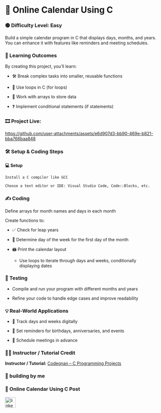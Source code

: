 # 📅 Online Calendar Using C

### 🟢 Difficulty Level: Easy

Build a simple calendar program in C that displays days, months, and years. You can enhance it with features like reminders and meeting schedules.

### 🎯 Learning Outcomes

By creating this project, you’ll learn:

- 🛠 Break complex tasks into smaller, reusable functions

- 🔁 Use loops in C (for loops)

- 📂 Work with arrays to store data

- ❓ Implement conditional statements (if statements)

### 🎞️  Project Live:


https://github.com/user-attachments/assets/e6d907d3-bb90-469e-b821-bba766baa848


### 🛠 Setup & Coding Steps
#### 💻 Setup
```
Install a C compiler like GCC

Choose a text editor or IDE: Visual Studio Code, Code::Blocks, etc.
```
### ✍️ Coding

Define arrays for month names and days in each month

Create functions to:

- ✅ Check for leap years

- 📅 Determine day of the week for the first day of the month

- 🖨 Print the calendar layout

   - Use loops to iterate through days and weeks, conditionally displaying dates

### 🧪 Testing

 - Compile and run your program with different months and years

- Refine your code to handle edge cases and improve readability

### 💡 Real-World Applications

- 📆 Track days and weeks digitally

- 🔔 Set reminders for birthdays, anniversaries, and events

- 📌 Schedule meetings in advance

### 👨‍🏫 Instructor / Tutorial Credit

**Instructor / Tutorial:** [Codegnan – C Programming Projects](https://codegnan.com/c-programming-projects/)

### 👤 building by me

### 📰 Online Calendar Using C Post
  <a href="https://www.linkedin.com/posts/muaddh-alsway_cprogramming-softwareengineering-learningbydoing-activity-7365871724539670528-YTjP?utm_source=share&utm_medium=member_desktop&rcm=ACoAADejAqQBo4IKkDbZQ2uIFfqpjS0OHOJntq8" target="_blank">
    <img src="https://img.shields.io/static/v1?message=LinkedIn&logo=linkedin&label=&color=0077B5&logoColor=white&labelColor=&style=for-the-badge" height="35" alt="linkedin logo"  />
  </a>
